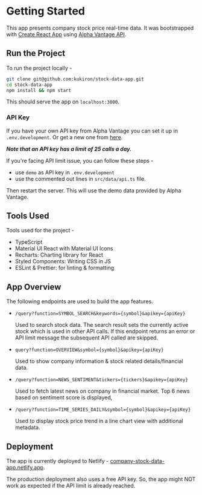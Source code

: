 # Getting Started

This app presents company stock price real-time data. It was bootstrapped with [Create React App](https://github.com/facebook/create-react-app) using [Alpha Vantage API](https://www.alphavantage.co/documentation/#).

## Run the Project

To run the project locally -

```bash
git clone git@github.com:kukiron/stock-data-app.git
cd stock-data-app
npm install && npm start
```

This should serve the app on `localhost:3000`.

### API Key

If you have your own API key from Alpha Vantage you can set it up in `.env.development`. Or get a new one from [here](https://www.alphavantage.co/support/#api-key).

_**Note that an API key has a limit of 25 calls a day.**_

If you're facing API limit issue, you can follow these steps -

- use `demo` as API key in `.env.development`
- use the commented out lines in `src/data/api.ts` file.

Then restart the server. This will use the demo data provided by Alpha Vantage.

## Tools Used

Tools used for the project -

- TypeScript
- Material UI React with Material UI Icons
- Recharts: Charting library for React
- Styled Components: Writing CSS in JS
- ESLint & Prettier: for linting & formatting

## App Overview

The following endpoints are used to build the app features.

- `/query?function=SYMBOL_SEARCH&keywords={symbol}&apikey={apiKey}`

  Used to search stock data. The search result sets the currently active stock which is used in other API calls. If this endpoint returns an error or API limit message the subsequent API called are skipped.

- `query?function=OVERVIEW&symbol={symbol}&apikey={apiKey}`

  Used to show company information & stock related details/financial data.

- `/query?function=NEWS_SENTIMENT&tickers={tickers}&apikey={apiKey}`

  Used to fetch latest news on company in financial market. Top 6 news based on sentiment score is displayed,

- `/query?function=TIME_SERIES_DAILY&symbol={symbol}&apikey={apiKey}`

   Used to display stock price trend in a line chart view with additional metadata.

## Deployment

The app is currently deployed to Netlify - [company-stock-data-app.netlify.app](https://company-stock-data-app.netlify.app/).

The production deployment also uses a free API key. So, the app might NOT work as expected if the API limit is already reached.
